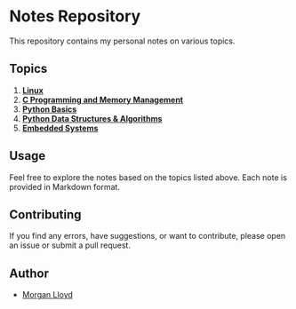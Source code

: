 # Notes Repository

This repository contains my personal notes on various topics.

## Topics

1. [**Linux**](Linux.md)
2. [**C Programming and Memory Management**](C_Programming.md)
3. [**Python Basics**](Python_Basics.md)
4. [**Python Data Structures & Algorithms**](Python_DSA.md)
5. [**Embedded Systems**](Embedded_Systems.md)

## Usage

Feel free to explore the notes based on the topics listed above. Each note is provided in Markdown format.

## Contributing

If you find any errors, have suggestions, or want to contribute, please open an issue or submit a pull request.


## Author

- [Morgan Lloyd](https://github.com/morgoob)
